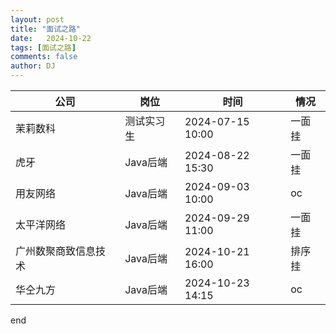 ```yaml
---
layout: post
title: "面试之路"
date:   2024-10-22
tags: [面试之路]
comments: false
author: DJ
---
```

| 公司                 | 岗位       | 时间             | 情况   |
| -------------------- | ---------- | ---------------- | ------ |
| 茉莉数科             | 测试实习生 | 2024-07-15 10:00 | 一面挂 |
| 虎牙                 | Java后端   | 2024-08-22 15:30 | 一面挂 |
| 用友网络             | Java后端   | 2024-09-03 10:00 | oc     |
| 太平洋网络           | Java后端   | 2024-09-29 11:00 | 一面挂 |
| 广州数聚商致信息技术 | Java后端   | 2024-10-21 16:00 | 排序挂 |
| 华仝九方             | Java后端   | 2024-10-23 14:15 | oc    |


end


<br>

<br>